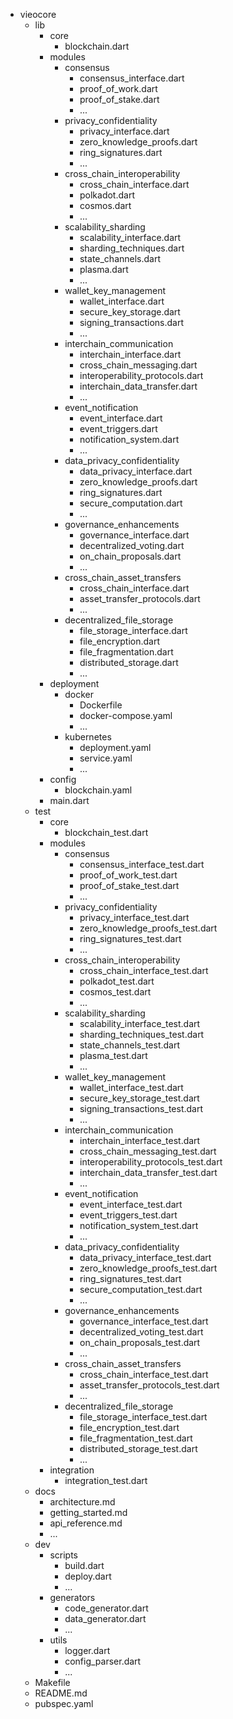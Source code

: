 - vieocore
  - lib
    - core
      - blockchain.dart
    - modules
      - consensus
        - consensus_interface.dart
        - proof_of_work.dart
        - proof_of_stake.dart
        - ...
      - privacy_confidentiality
        - privacy_interface.dart
        - zero_knowledge_proofs.dart
        - ring_signatures.dart
        - ...
      - cross_chain_interoperability
        - cross_chain_interface.dart
        - polkadot.dart
        - cosmos.dart
        - ...
      - scalability_sharding
        - scalability_interface.dart
        - sharding_techniques.dart
        - state_channels.dart
        - plasma.dart
        - ...
      - wallet_key_management
        - wallet_interface.dart
        - secure_key_storage.dart
        - signing_transactions.dart
        - ...
      - interchain_communication
        - interchain_interface.dart
        - cross_chain_messaging.dart
        - interoperability_protocols.dart
        - interchain_data_transfer.dart
        - ...
      - event_notification
        - event_interface.dart
        - event_triggers.dart
        - notification_system.dart
        - ...
      - data_privacy_confidentiality
        - data_privacy_interface.dart
        - zero_knowledge_proofs.dart
        - ring_signatures.dart
        - secure_computation.dart
        - ...
      - governance_enhancements
        - governance_interface.dart
        - decentralized_voting.dart
        - on_chain_proposals.dart
        - ...
      - cross_chain_asset_transfers
        - cross_chain_interface.dart
        - asset_transfer_protocols.dart
        - ...
      - decentralized_file_storage
        - file_storage_interface.dart
        - file_encryption.dart
        - file_fragmentation.dart
        - distributed_storage.dart
        - ...
    - deployment
      - docker
        - Dockerfile
        - docker-compose.yaml
        - ...
      - kubernetes
        - deployment.yaml
        - service.yaml
        - ...
    - config
      - blockchain.yaml
    - main.dart
  - test
    - core
      - blockchain_test.dart
    - modules
      - consensus
        - consensus_interface_test.dart
        - proof_of_work_test.dart
        - proof_of_stake_test.dart
        - ...
      - privacy_confidentiality
        - privacy_interface_test.dart
        - zero_knowledge_proofs_test.dart
        - ring_signatures_test.dart
        - ...
      - cross_chain_interoperability
        - cross_chain_interface_test.dart
        - polkadot_test.dart
        - cosmos_test.dart
        - ...
      - scalability_sharding
        - scalability_interface_test.dart
        - sharding_techniques_test.dart
        - state_channels_test.dart
        - plasma_test.dart
        - ...
      - wallet_key_management
        - wallet_interface_test.dart
        - secure_key_storage_test.dart
        - signing_transactions_test.dart
        - ...
      - interchain_communication
        - interchain_interface_test.dart
        - cross_chain_messaging_test.dart
        - interoperability_protocols_test.dart
        - interchain_data_transfer_test.dart
        - ...
      - event_notification
        - event_interface_test.dart
        - event_triggers_test.dart
        - notification_system_test.dart
        - ...
      - data_privacy_confidentiality
        - data_privacy_interface_test.dart
        - zero_knowledge_proofs_test.dart
        - ring_signatures_test.dart
        - secure_computation_test.dart
        - ...
      - governance_enhancements
        - governance_interface_test.dart
        - decentralized_voting_test.dart
        - on_chain_proposals_test.dart
        - ...
      - cross_chain_asset_transfers
        - cross_chain_interface_test.dart
        - asset_transfer_protocols_test.dart
        - ...
      - decentralized_file_storage
        - file_storage_interface_test.dart
        - file_encryption_test.dart
        - file_fragmentation_test.dart
        - distributed_storage_test.dart
        - ...
    - integration
      - integration_test.dart
  - docs
    - architecture.md
    - getting_started.md
    - api_reference.md
    - ...
  - dev
    - scripts
      - build.dart
      - deploy.dart
      - ...
    - generators
      - code_generator.dart
      - data_generator.dart
      - ...
    - utils
      - logger.dart
      - config_parser.dart
      - ...
  - Makefile
  - README.md
  - pubspec.yaml
